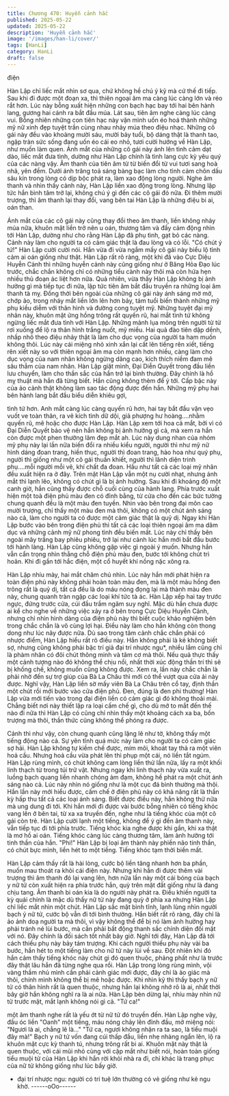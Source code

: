 ```yaml
---
title: Chương 470: Huyễn cảnh hắc
published: 2025-05-22
updated: 2025-05-22
description: 'Huyễn cảnh hắc'
image: '/images/han-li/cover/'
tags: [HanLi]
category: HanLi
draft: false
---
```


điện

Hàn Lập chỉ liếc mắt nhìn sơ qua, chứ không hề chú ý kỹ mà cứ
thế đi tiếp.
Sau khi đi được một đoạn xa, thì thiên ngoại âm ma càng lúc
càng lớn và réo rắt hơn. Lúc này bỗng xuất hiện những con bạch
hạc bay tới hai bên hành lang, gương hai cánh ra bắt đầu múa.
Lát sau, tiên âm nghe càng lúc càng vui. Bỗng nhiên những con
tiên hạc này vặn mình uốn éo hoá thành những mỹ nữ xinh đẹp
tuyệt trần cùng nhau nhảy múa theo điệu nhạc.
Những cô gái này đều vào khoảng mười sáu, mười bảy tuổi, bộ
dáng thật là thanh tao, ngập tràn sức sống đang uốn éo cái eo
nhỏ, tươi cười hướng về Hàn Lập, như muốn làm quen.
Ánh mắt của những cô gái này ánh lên tình cảm dạt dào, liếc mắt
đưa tình, dường như Hàn Lập chính là tình lang cực kỳ yêu quý
của các nàng vậy.
Âm thanh của tiên âm từ từ biến đổi từ vui tươi sang hoà nhã, yên
đềm. Dưới ánh trăng toả sáng bàng bạc làm cho tình cảm chôn
dấu sâu kín trong lòng có dịp bộc phát ra, làm xao động lòng
người.
Nghe âm thanh và nhìn thấy cảnh này, Hàn Lập liền xao động
trong lòng. Nhưng lập tức hắn bình tâm trở lại, không chú ý gì đến
các cô gái đó nữa.
Đi thêm mười trượng, thì âm thanh lại thay đổi, vang bên tai Hàn
Lập là những điệu bi ai, oán than.

Ánh mắt của các cô gái này cũng thay đổi theo âm thanh, liền
không nhảy múa nữa, khuôn mặt liền trở nên u oán, thương tâm
và đầy cảm động nhìn tới Hàn Lập, dường như cho rằng Hàn Lập
đã phụ tình, gạt bỏ các nàng. Cảnh này làm cho người ta có cảm
giác thật là đau lòng và có lỗi.
"Có chút ý tứ!"
Hàn Lập cười cười nói. Hắn vừa đi vừa ngắm mấy cô gái này
biểu lộ tình cảm ai oán giống như thật.
Hàn Lập rất rõ ràng, một khi đã vào Cực Diệu Huyễn Cảnh thì
những huyễn cảnh này cũng giống như ở Băng Hỏa Đạo lúc
trước, chắc chắn không chỉ có những tiểu cành này thôi mà còn
hứa hẹn nhiều thủ đoạn ác liệt hơn nữa.
Quả nhiên, vừa thấy Hàn Lập không bị ảnh hưởng gì mà tiếp tục
đi nữa, lập tức tiên âm bắt đầu truyền ra những loại âm thanh tà
mỵ. Đồng thời bên ngoài của những cô gái này ánh sáng mờ mờ,
chớp ảo, trong nháy mắt liền lớn lên hơn bảy, tám tuổi biến thành
những mỹ phụ kiều diễm với thân hình và đường cong tuyệt mỹ.
Những tuyệt đại mỹ nhân này, khuôn mặt ửng hồng trông rất
quyến rũ, hai mắt tình tứ không ngừng liếc mắt đưa tình với Hàn
Lập. Những mảnh lụa mỏng trên người từ từ rơi xuống để lộ ra
thân hình trắng nuốt, mỹ miều. Hai quả đào tiên dập dềnh, nhấp
nhô theo điệu nhảy thật là làm cho dục vọng của người ta ham
muốn không thôi. Lúc này cái miệng nhỏ xinh xắn lại cất lên tiếng
rên xiết, tiếng rên xiết này so với thiên ngoại âm ma còn mạnh
hơn nhiều, càng làm cho dục vọng của nam nhân không ngừng
dâng cao, kích thích niềm đam mê sâu thẳm của nam nhân.
Hàn Lập giật mình, Đại Diễn Quyết trong đầu liền lưu chuyển, làm
cho thần sắc của hắn trở lại bình thường.
Đây chính là hồ mỵ thuật mà hắn đã từng biết. Hắn cũng không
thèm để ý tới. Cấp bậc này của ảo cảnh thật không làm sao tác
động được đến hắn.
Những mỹ phụ hai bên hành lang bắt đầu biểu diễn khiêu gợi,

tình tứ hơn. Anh mắt càng lúc càng quyến rũ hơn, hai tay bắt đầu
vặn vẹo vuốt ve toàn thân, ra vẽ kích tình dữ dội, giả phượng hư
hoàng….nhằm quyến rũ, mê hoặc cho được Hàn Lập.
Hàn Lập xem tới hoa cả mắt, bởi vì có Đại Diễn Quyết bảo vệ nên
hắn không bị ảnh hưởng gì cả, mà xem ra hắn còn được một
phen thưởng lãm đẹp mắt ah.
Lúc này dung nhan của nhóm mỹ phụ này lại lần nữa biến đổi ra
nhiều kiểu người, người thì như mỹ nữ hình dáng đoan trang,
hiền thục, người thì đoan trang, hào hoa như quý phụ, người thì
giống như một cô gái thuần khiết, người thì lãnh diện trinh
phụ….mỗi người mỗi vẽ, khí chất đa đoan. Hầu như tất cả các
loại mỹ nhân đều xuất hiện ra ở đây.
Trên mặt Hàn Lập vẫn một nụ cười nhạt, nhưng ánh mắt thì lạnh
lẽo, không có chút gì là bị ảnh hưởng.
Sau khi đi khoảng độ một canh giờ, hắn cũng thấy được chỗ cuối
cùng của hành lang.
Phía trước xuất hiện một toà điện phủ màu đen có đỉnh bằng, từ
cửa cho đến các bức tường chung quanh đều là một màu đen
tuyền.
Nhìn vào bên trong đại môn cao mười trượng, chỉ thấy một màu
đen mà thôi, không có một chút ánh sáng nào cả, làm cho người
ta có được một cảm giác thật là quỷ dị.
Ngay khi Hàn Lập bước vào bên trong điện phủ thì tất cả các loại
thiên ngoại âm ma dâm dục và những cảnh mỹ nữ phong tình đều
biến mất. Lúc này chỉ thấy bên ngoài mây trắng bay phiêu phiêu,
trở lại như cảnh lúc hắn mới bắt đầu bước tới hành làng.
Hàn Lập cũng không gặp việc gì ngoài ý muốn. Nhưng hắn vẫn
cẩn trọng nhìn thẳng chỗ điện phủ màu đen, bước tới không chút
trì hoãn.
Khi đi gần tới hắc điện, một cổ huyết khí nồng nặc xông ra.

Hàn Lập nhíu mày, hai mắt chăm chú nhìn.
Lúc này hắn mới phát hiện ra toàn điện phủ này không phải hoàn
toàn màu đen, mà là một màu hồng đen trông rất là quỷ dị, tất cả
đều là do máu nóng đọng lại mà thành màu đen này, chung
quanh tràn ngập các loại khí tức tà ác.
Hàn Lập xếp hai tay trước ngực, đứng trước cửa, cúi đầu trầm
ngâm suy nghĩ.
Mặc dù hắn chưa được ai kể cho nghe về những việc xảy ra ở
bên trong Cực Diệu Huyễn Cảnh, nhưng chỉ nhìn hình dàng của
điện phủ này thì biết cuộc khảo nghiệm bên trong chắc chắn là vô
cùng lợi hại. Điều này làm cho hắn không còn thong dong như lúc
nãy được nữa.
Dù sao trong tâm cảnh chắc chắn phải có nhược điểm, Hàn Lập
hiểu rất rõ điều này.
Hắn không phải là kẻ không biết sợ, nhưng cũng không phải bậc
trí giả đại trí nhược ngu*, nhiều lắm cũng chỉ là phàm nhân có đôi
chút thông minh và tâm cơ mà thôi. Nếu quả thực thấy một cảnh
tượng nào đó không thể chịu nổi, nhất thời xúc động thần trí thì
sẽ bị khống chế, không muốn cũng không được.
Xem ra, lần này chắc chắn là phải nhờ đến sự trợ giúp của Bà La
Châu thì mới có thể vượt qua cửa ải này được.
Nghĩ vậy, Hàn Lập liền sờ mấy viên Bà La Châu trên cổ tay, định
thần một chút rồi mới bước vào cửa điện phủ.
Đen, đúng là đen phi thường!
Hàn Lập vừa mới tiến vào trong đại điện liền có cảm giác gì đó
không thoải mái.
Chẳng biết nơi này thiết lập ra loại cấm chế gì, cho dù mở to mắt
đến thế nào đi nữa thì Hàn Lập có cũng chỉ nhìn thấy một khoảng
cách xa ba, bốn trượng mà thôi, thần thức cũng không thể phóng
ra được.

Cảnh thì như vậy, còn chung quanh cũng lặng lẽ như tờ, không
thấy một tiếng động nào cả. Sự yên tĩnh quá mức này làm cho
người ta có cảm giác sợ hải.
Hàn Lập không tự kiềm chế được, mím môi, khoát tay thả ra một
viên hoả cầu.
Nhưng hoả cầu vừa phát lên thì phụp một cái, nó liền tắt ngúm.
Hàn Lập rùng mình, có chút không cam lòng liền thử lần nữa, lấy
ra một khối linh thạch từ trong túi trữ vật.
Nhưng ngay khi linh thạch này vừa xuất ra, luồng bạch quang liền
nhanh chóng ảm đạm, không hề phát ra một chút ánh sáng nào
cả. Lúc này nhìn nó giống như là một cục đá bình thường mà thôi.
Hắn lần này mới hiểu được, cấm chế ở điện phủ này có khả năng
rất là thần kỳ hấp thu tất cả các loại ánh sáng.
Biết được điều này, hắn không thử nữa mà ung dung đi tới.
Khi hắn mới đi được vài bước bỗng nhiên có tiếng khóc vang lên
ở bên tai, từ xa xa truyền đến, nghe như là tiếng khóc của một cô
gái còn trẻ.
Hàn Lập cười lạnh một tiếng, không để ý gì đến âm thanh này,
vẫn tiếp tục đi tới phía trước.
Tiếng khóc kia nghe được khi gần, khi xa thật là mơ hồ ai oán.
Tiếng khóc càng lúc càng thương tâm, làm ảnh hưởng tới tinh
thần của hắn.
"Phi!"
Hàn Lập bị loại âm thành này phiền não tinh thần, có chút bực
mình, liền hét to một tiếng.
Tiếng khóc tạm thời biến mất.

Hàn Lập cảm thấy rất là hài lòng, cước bộ liền tăng nhanh hơn ba
phần, muốn mau thoát ra khỏi cái điện này.
Nhưng khi hắn đi được thêm vài trượng thì âm thanh đó lại vang
lên, hơn nữa lần này một cái bóng của bạch y nữ tử còn xuất hiện
ra phía trước hắn, quỳ trên mặt đất giống như là đang chịu tang.
Âm thanh bi oán kia là do người này phát ra.
Điều khiến người ta kỳ quái chính là mặc dù thấy nữ tử này đang
quỳ ở phía xa nhưng Hàn Lập chỉ liếc mắt nhìn một chút.
Hàn Lập sắc mặt bình tĩnh, lạnh lùng nhìn người bạch ỷ nữ tử,
cước bộ vẫn đi tới bình thường.
Hắn biết rất rõ ràng, đây chỉ là ảo ảnh doạ người ta mà thôi, vì
vậy không thể để bị nó làm ảnh hưởng hay phải tránh né lùi
bước, mà cần phải bất động thanh sắc chính diện đối mặt với nó.
Đây chính là đối sách tốt nhất bây giờ.
Nghĩ tới đây, Hàn Lập đã tới cách thiếu phụ này bảy tám trượng.
Khi cách người thiếu phụ này vài ba bước, hắn hét to một tiếng
làm cho nữ tử này lùi về sau. Đột nhiên khi đó hắn cảm thấy tiếng
khóc này chút gì đó quen thuộc, phảng phất như là trước đây thật
lâu hắn đã từng nghe qua rồi.
Hàn Lập trong lòng rùng mình, vội vàng thầm nhủ mình cần phải
cảnh giác mới được, đây chỉ là ảo giác mà thôi, chính mình không
thể bị mê hoặc được.
Khi nhìn kỹ thì thấy bạch y nữ tử có thân hình rất là quen thuộc,
nhưng hắn lại không nhớ rõ là ai, nhất thời bây giờ hắn không
nghĩ ra là ai nữa.
Hàn Lập bèn dừng lại, nhíu mày nhìn nữ tử trước mặt, mắt lạnh
không nói gì cả.
"Tứ ca!"

một âm thanh nghe rất là yếu ớt từ nữ tử đó truyền đến.
Hàn Lập nghe vậy, đầu óc liền "Oanh" một tiếng, máu nóng chảy
lên đỉnh đầu, mở miệng nói:
"Ngươi là ai, chẳng lẽ là…"
"Tứ ca, ngươi không nhận ra ta sao, là tiểu muội đây mà!"
Bạch y nữ tử vốn đang cúi thấp đầu, liền nhẹ nhàng ngẩn lên, lộ
ra khuôn mặt cực kỳ thanh tú, nhưng trông rất bi ai. Khuôn mặt
này thật là quen thuộc, với cái mũi nhỏ cùng với cặp mắt như biết
nói, hoàn toàn giống tiểu muội tử của Hàn Lập khi hắn rời khỏi
nhà ra đi, chỉ khác là trang phục của nữ tử không giống như lúc
bấy giờ.
* đại trí nhược ngu: người có trí tuệ lớn thường có vẻ giống như
kẻ ngu khờ.
------oOo------

